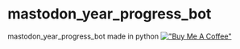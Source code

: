 # mastodon_year_progress_bot
mastodon_year_progress_bot made in python
[!["Buy Me A Coffee"](https://www.buymeacoffee.com/assets/img/custom_images/orange_img.png)](https://www.buymeacoffee.com/Michaelrbparker)
